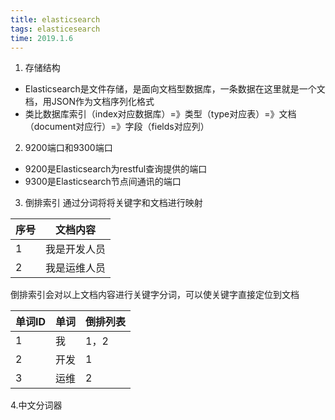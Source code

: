 ```yaml
---
title: elasticsearch
tags: elasticesearch
time: 2019.1.6
---
```

1. 存储结构
* Elasticsearch是文件存储，是面向文档型数据库，一条数据在这里就是一个文档，用JSON作为文档序列化格式
* 类比数据库索引（index对应数据库）=》类型（type对应表）=》文档（document对应行）=》字段（fields对应列）
2. 9200端口和9300端口
* 9200是Elasticsearch为restful查询提供的端口
* 9300是Elasticsearch节点间通讯的端口
3. 倒排索引
	通过分词将将关键字和文档进行映射
	

|  序号   | 文档内容    |
| --- | --- |
|  1   |  我是开发人员   |
|   2   |   我是运维人员  |

倒排索引会对以上文档内容进行关键字分词，可以使关键字直接定位到文档

|  单词ID   |  单词   |  倒排列表   |
| --- | --- | --- |
|  1   |  我   |  1，2   |
|   2  |   开发  |  1   |
|   3  |   运维  |  2   |
4.中文分词器

